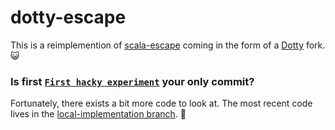 # dotty-escape

This is a reimplemention of [scala-escape](https://github.com/TiarkRompf/scala-escape) coming in the form of a [Dotty](https://github.com/lampepfl/dotty) fork. :smiley_cat:

### Is first [`First hacky experiment`](https://github.com/freddie-freeloader/dotty/commit/c4b2ae13df8e5fdbb2e762d8099dbf6434489cb1) your only commit?

Fortunately, there exists a bit more code to look at. The most recent code lives in the [local-implementation branch](https://github.com/freddie-freeloader/dotty/tree/local-implementation). :herb:
